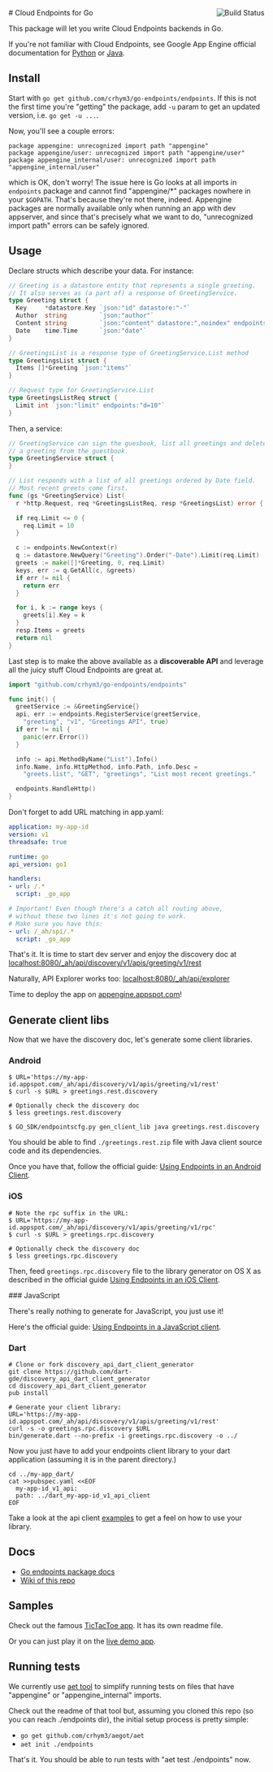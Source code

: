 <a href="https://travis-ci.org/crhym3/go-endpoints" target="_blank">
  <img align="right" src="https://api.travis-ci.org/crhym3/go-endpoints.png"
       alt="Build Status">
</a>
# Cloud Endpoints for Go

This package will let you write Cloud Endpoints backends in Go.

If you're not familiar with Cloud Endpoints, see Google App Engine official
documentation for [Python][1] or [Java][2].


## Install

Start with `go get github.com/crhym3/go-endpoints/endpoints`. If this is not
the first time you're "getting" the package, add `-u` param to get an updated
version, i.e. `go get -u ...`.

Now, you'll see a couple errors:

```
package appengine: unrecognized import path "appengine"
package appengine/user: unrecognized import path "appengine/user"
package appengine_internal/user: unrecognized import path "appengine_internal/user"
```

which is OK, don't worry! The issue here is Go looks at all imports in
`endpoints` package and cannot find "appengine/*" packages nowhere in your
`$GOPATH`. That's because they're not there, indeed. Appengine packages are
normally available only when running an app with dev appserver, and since that's
precisely what we want to do, "unrecognized import path" errors can be safely
ignored.


## Usage

Declare structs which describe your data. For instance:

```go
// Greeting is a datastore entity that represents a single greeting.
// It also serves as (a part of) a response of GreetingService.
type Greeting struct {
  Key     *datastore.Key `json:"id" datastore:"-"`
  Author  string         `json:"author"`
  Content string         `json:"content" datastore:",noindex" endpoints:"req"`
  Date    time.Time      `json:"date"`
}

// GreetingsList is a response type of GreetingService.List method
type GreetingsList struct {
  Items []*Greeting `json:"items"`
}

// Request type for GreetingService.List
type GreetingsListReq struct {
  Limit int `json:"limit" endpoints:"d=10"`
}
```

Then, a service:

```go
// GreetingService can sign the guesbook, list all greetings and delete
// a greeting from the guestbook.
type GreetingService struct {
}

// List responds with a list of all greetings ordered by Date field.
// Most recent greets come first.
func (gs *GreetingService) List(
  r *http.Request, req *GreetingsListReq, resp *GreetingsList) error {

  if req.Limit <= 0 {
    req.Limit = 10
  }

  c := endpoints.NewContext(r)
  q := datastore.NewQuery("Greeting").Order("-Date").Limit(req.Limit)
  greets := make([]*Greeting, 0, req.Limit)
  keys, err := q.GetAll(c, &greets)
  if err != nil {
    return err
  }

  for i, k := range keys {
    greets[i].Key = k
  }
  resp.Items = greets
  return nil
}
```

Last step is to make the above available as a **discoverable API**
and leverage all the juicy stuff Cloud Endpoints are great at.

```go
import "github.com/crhym3/go-endpoints/endpoints"

func init() {
  greetService := &GreetingService{}
  api, err := endpoints.RegisterService(greetService,
    "greeting", "v1", "Greetings API", true)
  if err != nil {
    panic(err.Error())
  }

  info := api.MethodByName("List").Info()
  info.Name, info.HttpMethod, info.Path, info.Desc =
    "greets.list", "GET", "greetings", "List most recent greetings."

  endpoints.HandleHttp()
}
```

Don't forget to add URL matching in app.yaml:

```yaml
application: my-app-id
version: v1
threadsafe: true

runtime: go
api_version: go1

handlers:
- url: /.*
  script: _go_app

# Important! Even though there's a catch all routing above,
# without these two lines it's not going to work.
# Make sure you have this:
- url: /_ah/spi/.*
  script: _go_app
```

That's it. It is time to start dev server and enjoy the discovery doc at
[localhost:8080/_ah/api/discovery/v1/apis/greeting/v1/rest][5]

Naturally, API Explorer works too:
[localhost:8080/_ah/api/explorer][6]

Time to deploy the app on [appengine.appspot.com][7]!


## Generate client libs

Now that we have the discovery doc, let's generate some client libraries.

### Android

```
$ URL='https://my-app-id.appspot.com/_ah/api/discovery/v1/apis/greeting/v1/rest'
$ curl -s $URL > greetings.rest.discovery

# Optionally check the discovery doc
$ less greetings.rest.discovery

$ GO_SDK/endpointscfg.py gen_client_lib java greetings.rest.discovery
```

You should be able to find `./greetings.rest.zip` file with Java client source
code and its dependencies.

Once you have that, follow the official guide:
[Using Endpoints in an Android Client][8].

### iOS

```
# Note the rpc suffix in the URL:
$ URL='https://my-app-id.appspot.com/_ah/api/discovery/v1/apis/greeting/v1/rpc'
$ curl -s $URL > greetings.rpc.discovery

# Optionally check the discovery doc
$ less greetings.rpc.discovery
```

Then, feed `greetings.rpc.discovery` file to the library generator on OS X as
described in the official guide [Using Endpoints in an iOS Client][9].

### JavaScript

There's really nothing to generate for JavaScript, you just use it!

Here's the official guide: [Using Endpoints in a JavaScript client][10].

### Dart


```
# Clone or fork discovery_api_dart_client_generator
git clone https://github.com/dart-gde/discovery_api_dart_client_generator
cd discovery_api_dart_client_generator
pub install

# Generate your client library:
URL='https://my-app-id.appspot.com/_ah/api/discovery/v1/apis/greeting/v1/rest'
curl -s -o greetings.rpc.discovery $URL
bin/generate.dart --no-prefix -i greetings.rpc.discovery -o ../
```

Now you just have to add your endpoints client library to your dart application (assuming it is in the parent directory.)

```
cd ../my-app_dart/
cat >>pubspec.yaml <<EOF
  my-app-id_v1_api:
  path: ../dart_my-app-id_v1_api_client
EOF
```

Take a look at the api client [examples](https://github.com/dart-gde/dart_api_client_examples) to
get a feel on how to use your library.

## Docs

  - [Go endpoints package docs][11]
  - [Wiki of this repo][12]


## Samples

Check out the famous [TicTacToe app][3]. It has its own readme file.

Or you can just play it on the [live demo app][13].

## Running tests

We currently use [aet tool][4] to simplify running tests on files that have
"appengine" or "appengine_internal" imports.

Check out the readme of that tool but, assuming you cloned this repo
(so you can reach ./endpoints dir), the initial setup process is pretty simple:

  - `go get github.com/crhym3/aegot/aet`
  - `aet init ./endpoints`

That's it. You should be able to run tests with "aet test ./endpoints" now.


[1]: https://developers.google.com/appengine/docs/python/endpoints/
[2]: https://developers.google.com/appengine/docs/java/endpoints/
[3]: https://github.com/crhym3/go-tictactoe
[4]: https://github.com/crhym3/aegot
[5]: http://localhost:8080/_ah/api/discovery/v1/apis/greeting/v1/rest
[6]: http://localhost:8080/_ah/api/explorer
[7]: http://appengine.appspot.com
[8]: https://developers.google.com/appengine/docs/python/endpoints/consume_android
[9]: https://developers.google.com/appengine/docs/python/endpoints/consume_ios
[10]: https://developers.google.com/appengine/docs/python/endpoints/consume_js
[11]: http://godoc.org/github.com/crhym3/go-endpoints/endpoints
[12]: https://github.com/crhym3/go-endpoints/wiki
[13]: https://go-endpoints.appspot.com/tictactoe
